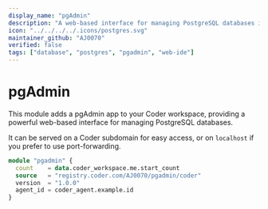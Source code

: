 ```yaml
---
display_name: "pgAdmin"
description: "A web-based interface for managing PostgreSQL databases in your Coder workspace."
icon: "../../../../.icons/postgres.svg"
maintainer_github: "AJ0070"
verified: false
tags: ["database", "postgres", "pgadmin", "web-ide"]
---
```


# pgAdmin

This module adds a pgAdmin app to your Coder workspace, providing a powerful web-based interface for managing PostgreSQL databases.

It can be served on a Coder subdomain for easy access, or on `localhost` if you prefer to use port-forwarding.

```tf
module "pgadmin" {
  count    = data.coder_workspace.me.start_count
  source   = "registry.coder.com/AJ0070/pgadmin/coder"
  version  = "1.0.0"
  agent_id = coder_agent.example.id
}
```
